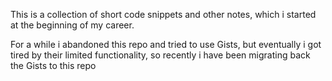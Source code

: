 This is a collection of short code snippets and other notes, which i
started at the beginning of my career.

For a while i abandoned this repo and tried to use Gists, but
eventually i got tired by their limited functionality, so recently i
have been migrating back the Gists to this repo
